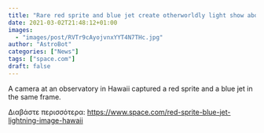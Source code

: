 ```yaml
---
title: "Rare red sprite and blue jet create otherworldly light show above Hawaii"
date: 2021-03-02T21:48:12+01:00
images:
  - "images/post/RVTr9cAyojvnxYYT4N7THc.jpg"
author: "AstroBot"
categories: ["News"]
tags: ["space.com"]
draft: false
---
```


A camera at an observatory in Hawaii captured a red sprite and a blue jet in the same frame. 

Διαβάστε περισσότερα: https://www.space.com/red-sprite-blue-jet-lightning-image-hawaii
